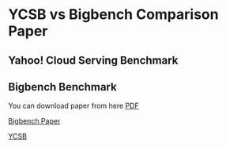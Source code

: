 # YCSB vs Bigbench Comparison Paper

## Yahoo! Cloud Serving Benchmark

## Bigbench Benchmark

You can download paper from here [PDF](https://raw.githubusercontent.com/berkaybarlas/ycsb-vs-bigbench/master/YCSB_vs_BigBench.pdf)

[Bigbench Paper](http://www.msrg.org/publications/pdf_files/2013/Ghazal13-BigBench:_Towards_an_Industry_Standa.pdf)

[YCSB](https://research.yahoo.com/news/yahoo-cloud-serving-benchmark/)
